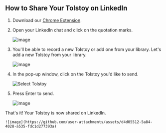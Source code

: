 ## How to Share Your Tolstoy on LinkedIn

1. Download our [Chrome Extension](https://chrome.google.com/webstore/detail/tolstoy-free-screen-and-v/lddobacmfjhpmcdapikgehklfonmnoeg?hl=en).

2. Open your LinkedIn chat and click on the quotation marks.

    ![image](https://github.com/user-attachments/assets/33e5bd08-173b-4dff-bc69-74d342437f38)

3. You'll be able to record a new Tolstoy or add one from your library. Let's add a new Tolstoy from your library.

    ![image](https://github.com/user-attachments/assets/d2051502-8098-486a-ae65-c4a84848feb5)

4. In the pop-up window, click on the Tolstoy you'd like to send.

    ![Select Tolstoy](https://downloads.intercomcdn.com/i/o/544308433/36280bc6df3e0d3ff149d1f5/image.png)

5. Press Enter to send.

    ![image](https://github.com/user-attachments/assets/89f7bd9f-8aad-4992-9d7c-2c0230cf0b51)

That's it! Your Tolstoy is now shared on LinkedIn.

    ![image](https://github.com/user-attachments/assets/d4d05512-5a84-4028-a535-fdc1d277393a)